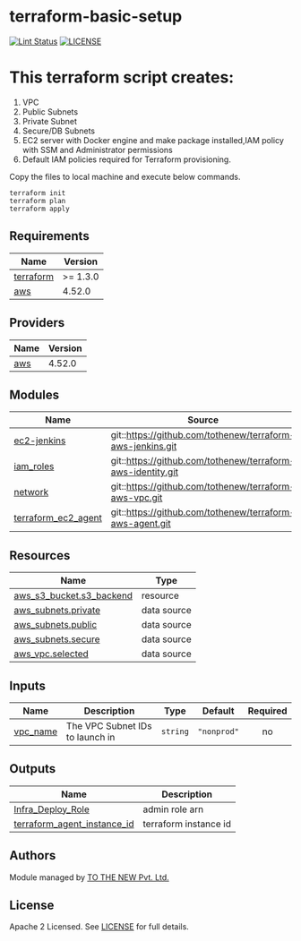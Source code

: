 # terraform-basic-setup

[![Lint Status](https://github.com/tothenew/terraform-aws-template/workflows/Lint/badge.svg)](https://github.com/tothenew/terraform-aws-template/actions)
[![LICENSE](https://img.shields.io/github/license/tothenew/terraform-aws-template)](https://github.com/tothenew/terraform-aws-template/blob/master/LICENSE)
# This terraform script creates:
1. VPC
2. Public Subnets
3. Private Subnet
4. Secure/DB Subnets
5. EC2 server with Docker engine and make package installed,IAM policy with SSM and Administrator permissions
6. Default IAM policies required for Terraform provisioning.

Copy the files to local machine and execute below commands.
```
terraform init
terraform plan
terraform apply
```

<!-- BEGIN_TF_DOCS -->
## Requirements

| Name | Version |
|------|---------|
| <a name="requirement_terraform"></a> [terraform](#requirement\_terraform) | >= 1.3.0 |
| <a name="requirement_aws"></a> [aws](#requirement\_aws) | 4.52.0 |

## Providers

| Name | Version |
|------|---------|
| <a name="provider_aws"></a> [aws](#provider\_aws) | 4.52.0 |

## Modules

| Name | Source | Version |
|------|--------|---------|
| <a name="module_ec2-jenkins"></a> [ec2-jenkins](#module\_ec2-jenkins) | git::https://github.com/tothenew/terraform-aws-jenkins.git | v0.0.1 |
| <a name="module_iam_roles"></a> [iam\_roles](#module\_iam\_roles) | git::https://github.com/tothenew/terraform-aws-identity.git | v0.1.1 |
| <a name="module_network"></a> [network](#module\_network) | git::https://github.com/tothenew/terraform-aws-vpc.git | v0.2.0 |
| <a name="module_terraform_ec2_agent"></a> [terraform\_ec2\_agent](#module\_terraform\_ec2\_agent) | git::https://github.com/tothenew/terraform-aws-agent.git | v0.1.0 |

## Resources

| Name | Type |
|------|------|
| [aws_s3_bucket.s3_backend](https://registry.terraform.io/providers/hashicorp/aws/4.52.0/docs/resources/s3_bucket) | resource |
| [aws_subnets.private](https://registry.terraform.io/providers/hashicorp/aws/4.52.0/docs/data-sources/subnets) | data source |
| [aws_subnets.public](https://registry.terraform.io/providers/hashicorp/aws/4.52.0/docs/data-sources/subnets) | data source |
| [aws_subnets.secure](https://registry.terraform.io/providers/hashicorp/aws/4.52.0/docs/data-sources/subnets) | data source |
| [aws_vpc.selected](https://registry.terraform.io/providers/hashicorp/aws/4.52.0/docs/data-sources/vpc) | data source |

## Inputs


| Name | Description | Type | Default | Required |
|------|-------------|------|---------|:--------:|
| <a name="input_vpc_name"></a> [vpc\_name](#input\_vpc\_name) | The VPC Subnet IDs to launch in | `string` | `"nonprod"` | no |

## Outputs

| Name | Description |
|------|-------------|
| <a name="output_Infra_Deploy_Role"></a> [Infra\_Deploy\_Role](#output\_Infra\_Deploy\_Role) | admin role arn |
| <a name="output_terraform_agent_instance_id"></a> [terraform\_agent\_instance\_id](#output\_terraform\_agent\_instance\_id) | terraform instance id |
<!-- END_TF_DOCS -->

## Authors

Module managed by [TO THE NEW Pvt. Ltd.](https://github.com/tothenew)

## License

Apache 2 Licensed. See [LICENSE](https://github.com/tothenew/terraform-aws-template/blob/main/LICENSE) for full details.
